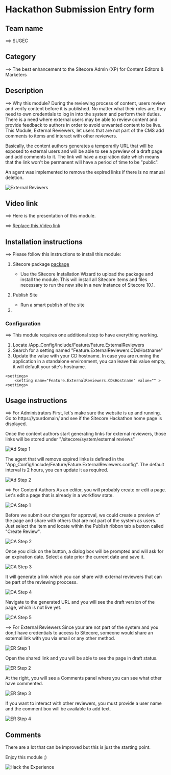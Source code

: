 # Hackathon Submission Entry form

## Team name
⟹ SUGEC

## Category
⟹ The best enhancement to the Sitecore Admin (XP) for Content Editors & Marketers

## Description
⟹ Why this module?
During the reviewing process of content, users review and verify content before it is published. No matter what their roles are, they need to own credentials to log in into the system and perform their duties. 
There is a need where external users may be able to review content and provide feedback to authors in order to avoid unwanted content to be live. This Module, External Reviewers, let users that are not part of the CMS add comments to items and interact with other reviewers.

Basically, the content authors generates a temporarily URL that will be exposed to external users and will be able to see a preview of a draft page and add comments to it. The link will have a expiration date which means that the link won't be permanent will have a period of time to be "public".

An agent was implemented to remove the expired links if there is no manual deletion.

![External Reviwers](docs/images/external-reviewers.PNG?raw=true "External Reviewers")

   
## Video link
⟹ Here is the presentation of this module. 

⟹ [Replace this Video link](#video-link)


## Installation instructions
⟹ Please follow this instructions to install this module:

1. Sitecore package [package](resources/Hackathon2021-SUGEC-1.0.zip)
	- Use the Sitecore Installation Wizard to upload the package and install the module. This will install all Sitecore items and files necessary to run the new site in a new instance of Sitecore 10.1. 
	
2. Publish Site
	- Run a smart publish of the site
	
3. 

### Configuration
⟹ This module requires one additional step to have everything working.

1. Locate /App_Config/Include/Feature/Fature.ExternalReviewers  
2. Search for a setting named "Feature.ExternalReviewers.CDsHostname"
3. Update the value with your CD hostname. In case you are running the application in a standalone environment, you can leave this value empty, it will default your site's hostname.
```
<settings> 
 	<setting name="Feature.ExternalReviewers.CDsHostname" value="" >
<settings>
```
## Usage instructions
⟹ For Administrators
First, let's make sure the website is up and running. Go to https://yourdomain/ and see if the Sitecore Hackathon home page is displayed.

Once the content authors  start generating links for external reviewers, those links will be stored under "/sitecore/system/external reviews"

![Ad Step 1](docs/images/ad-step1.PNG?raw=true "Ad Step 1")

The agent that will remove expired links is defined in the "App_Config/Include/Feature/Fature.ExternalReviewers.config". The default interval is 2 hours, you can update it as required.

![Ad Step 2](docs/images/ad-step2.PNG?raw=true "Ad Step 2")


⟹ For Content Authors
As an editor, you will probably create or edit a page.
Let's edit a page that is already in a workflow state. 

![CA Step 1](docs/images/ca-step1.PNG?raw=true "CA Step 1")

Before we submit our changes for approval, we could create a preview of the page and share with others that are not part of the system as users. Just select the item and locate within the Publish ribbon tab a button called "Create Review". 

![CA Step 2](docs/images/ca-step2.PNG?raw=true "CA Step 2")

Once you click on the button, a dialog box will be prompted and will ask for an expiration date. Select a date prior the current date and save it.

![CA Step 3](docs/images/ca-step3.PNG?raw=true "CA Step 3")

It will generate a link which you can share with external reviewers that can be part of the reviewing proccess. 

![CA Step 4](docs/images/ca-step4.PNG?raw=true "CA Step 4")

Navigate to the generated URL and you will see the draft version of the page, which is not live yet. 

![CA Step 5](docs/images/ca-step5.PNG?raw=true "CA Step 5")


⟹ For External Reviewers
Since your are not part of the system and you don;t have credentials to access to Sitecore, someone would share an external link with you via email or any other method.  

![ER Step 1](docs/images/er-step1.PNG?raw=true "ER Step 1")

Open the shared link and you will be able to see the page in draft status. 

![ER Step 2](docs/images/er-step2.PNG?raw=true "ER Step 2")

At the right, you will see a Comments panel where you can see what other have commented.

![ER Step 3](docs/images/er-step3.PNG?raw=true "ER Step 3")

If you want to interact with other reviewers, you must provide a user name and the comment box will be available to add text.

![ER Step 4](docs/images/er-step4.PNG?raw=true "ER Step 4")


## Comments
There are a lot that can be improved but this is just the starting point.

Enjoy this module ;)

![Hack the Experience](docs/images/SCHackathon.PNG?raw=true "Hack the Experience")
